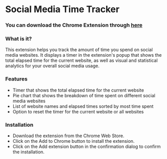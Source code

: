 # Social Media Time Tracker #
### You can download the Chrome Extension through [here](https://chrome.google.com/webstore/detail/social-media-time-tracker/ilolkfjmigedbcblikaagapglehddcka?hl=en&authuser=1) ###

### What is it? ###
This extension helps you track the amount of time you spend on social media websites. It displays a timer in the extension's popup that shows the total elapsed time for the current website, as well as visual and statistical analytics for your overall social media usage.

### Features ###
- Timer that shows the total elapsed time for the current website
- Pie chart that shows the breakdown of time spent on different social media websites
- List of website names and elapsed times sorted by most time spent
- Option to reset the timer for the current website or all websites
### Installation ###
- Download the extension from the Chrome Web Store.
- Click on the Add to Chrome button to install the extension.
- Click on the Add extension button in the confirmation dialog to confirm the installation.

